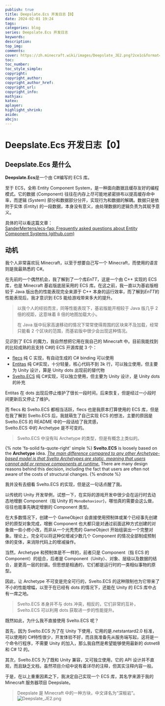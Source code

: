 ```yaml
---
publish: true
title: Deepslate.Ecs 开发日志【0】
date: 2024-02-01 19:24
tags:
categories: blog
series: Deepslate.Ecs 开发日志
keywords:
description:
top_img: 
comments:
cover: https://zh.minecraft.wiki/images/Deepslate_JE2.png?2ce1c&format=original
toc:
toc_number:
toc_style_simple:
copyright:
copyright_author:
copyright_author_href:
copyright_url:
copyright_info:
mathjax:
katex:
aplayer:
highlight_shrink:
aside:
abcjs:
---
```

# Deepslate.Ecs 开发日志【0】

## Deepslate.Ecs 是什么
**Deepslate.Ecs**是一个由 C#编写的 ECS 库。

至于 ECS，全称 Entity Component System，是一种面向数据且缓存友好的编程模式。它的数据 (Component) 往往在内存上尽可能地紧密排布以提高缓存命中率，而逻辑 (System) 部分和数据部分分开，实现行为和数据的解耦。数据只是依附于实体 (Entity) 的一段数据，本身没有意义，由处理数据的逻辑负责为其赋予意义。

具体的可以看这篇文章：  
[SanderMertens/ecs-faq: Frequently asked questions about Entity Component Systems (github.com)](https://github.com/SanderMertens/ecs-faq)

## 动机
我个人非常喜欢玩 Minecraft，以至于想要自己写一个 Minecraft，而使用的语言则是我最熟悉的 C#。

在先前的一个偶然机会，我了解到了一个库*EnTT*，这是一个由 C++ 实现的 ECS 库，也是 Minecraft 基岩版底层采用的 ECS 库。在这之前，我一直以为基岩版相较于 Java 版出色的性能表现完全来源于 C++ 本身的运行效率，而了解到*EnTT*的性能表现后，我才意识到 ECS 能给游戏带来多大的提升。

> 以我个人的经验而言，同等性能表现下，基岩版能开相较于 Java 版几乎 2 倍的视距，这意味着 8 倍的地图加载大小。
> 
> 在 Java 版中玩家高速移动的情况下常常使得周围的区块来不及加载，经常只能看 2 个区块的范围，而基岩版中很少会出现这种情况。

见识到了 ECS 的魔力，我自然想把它用在我自己的 Minecraft 中。目前我能找到的比较成熟的且支持 C#的 ECS 开源库就 3 个：
- [flecs](https://github.com/SanderMertens/flecs) 纯 C 实现，有自动生成的 C# binding 可以使用
- [Entitas](https://github.com/sschmid/Entitas) 纯 C#实现，十分轻量，核心代码不到 3k 行，可以独立使用，但主要为 Unity 设计，算是 Unity dots 出现前的替代物
- [Svelto.ECS](https://github.com/sebas77/Svelto.ECS) 纯 C#实现，可以独立使用，但主要为 Unity 设计，是 Unity dots 的补充

Entitas 在 dots 出现后停止维护了很长一段时间，后来恢复，但是经过一小段时间更新后又停止了维护。

而 flecs 和 Svelto.ECS 都相当活跃，flecs 也是我原本打算使用的 ECS 库，但是在我了解到 Svelto.ECS 后，我就萌生了自己实现 ECS 的想法，主要的原因是 Svelto.ECS 的 README 中的一段话给了我灵感，  
Svelto.ECS 中的 Archetype 是不可变的。
> Svelto.ECS 中没有叫 Archetype 的类型，但是有概念上类似的。

{% note  'fa-solid fa-quote-right' simple %}
**Svelto.ECS** is loosely based on the **Archetype** idea. <u>*The main difference compared to any other Archetype-based model is that Svelto Archetypes are static, meaning that users cannot add or remove components at runtime.*</u> There are many design reasons behind this decision, including the fact that users are often not aware of the costs of structural changes.
{% endnote %}

我并没有去细看 Svelto.ECS 的实现，但是这一句话点醒了我。

以传统的 Unity 开发举例，试想一下，在实际的游戏开发中很少会在运行时去动态地增删 Component（指 Unity 的 `MonoBehaviour`)，哪怕真的需要会这么做，往往也能事先确定增删的 Component 类型。

在大多数情况下，创建一个 GameObject 会直接使用预制体或某个已经事先创建好的原型对象完成，增删 Component 也大都只是对通过前面这种方式创建的对象做一些小修小改，而非从一个光秃秃的 GameObject 开始组装出一个完整对象。理论上，完全可以将这种仅增减少数几个 Component 的情况全部制成预制体的变体，来消除代码上的增减操作。

当然，Archetype 和预制体是不一样的，前者只是 Component（指 ECS 的 Component）的组合，后者是 Component（Unity）、对象、层级以及数据的结合，是更高一层的封装。但思想是相通的，它们都是运行时的一类相似事物的原型。

因此，让 Archetype 不可变是完全可行的，Svelto.ECS 的这种限制也为它带来了不小的性能增幅，以至于在已经有 dots 的情况下，还能在 Unity 的 ECS 库中占有一席之地。

> Svelto.ECS 本身并不与 dots 冲突，相反的，它们非常的互补，Svelto.ECS 可以利用 dots 获取进一步的性能提升。

既然如此，为什么我不直接使用 Svelto.ECS 呢？

首先，因为 Svelto.ECS 为了在 Unity 下使用，它用的是.netstantard2.0 标准，可以使用的 C#特性很少，开发体验不好，而且我准备先从服务端写起，这将是一个命令行程序，不需要 Unity 的加入，那么我自然是希望能够使用最新的 dotnet8 和 C# 12 的。

其次，Svelto.ECS 为了既和 Unity 兼容，又可独立使用，它的 API 设计并不直观，而且缺乏文档，虽然项目介绍中说有着详尽的注释，但其实注释内容一般。

于是，在以上重重因素之下，我决定自己实现一个 ECS 库，其名字来源于我的 Minecraft 服务器项目 Deepslate。

> Deepslate 是 Minecraft 中的一种方块，中文译名为“深板岩”。  
> ![Deepslate_JE2.png](https://zh.minecraft.wiki/images/Deepslate_JE2.png?2ce1c&format=original)